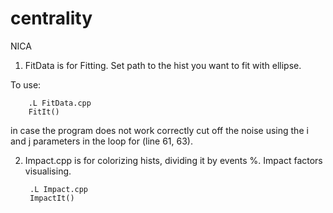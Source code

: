 # centrality
NICA

1. FitData is for Fitting. Set path to the hist you want to fit with ellipse.

To use: 

        .L FitData.cpp
        FitIt()

in case the program does not work correctly cut off the noise using the i and j parameters in the loop for (line 61, 63).

2. Impact.cpp is for colorizing hists, dividing it by events %. Impact factors visualising.

        .L Impact.cpp
        ImpactIt()
